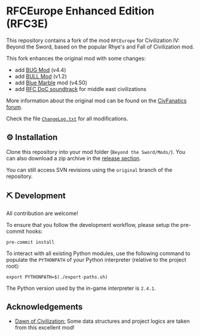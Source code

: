 # RFCEurope Enhanced Edition (RFC3E)

This repository contains a fork of the mod `RFCEurope` for Civilization IV: Beyond the Sword, based on the popular Rhye's and Fall of Civilization mod.

This fork enhances the original mod with some changes:

- add [BUG Mod](https://forums.civfanatics.com/forums/civ4-bts-unaltered-gameplay-bug-bat-and-bull.268/) (v4.4)
- add [BULL Mod](https://sourceforge.net/projects/civ4bull/) (v1.2)
- add [Blue Marble](https://www.civfanatics.net/bluemarble/content/index.php) mod (v4.50)
- add [RFC DoC soundtrack](https://github.com/dguenms/DoC-Soundtrack/) for middle east civilizations

More information about the original mod can be found on the [CivFanatics forum](https://forums.civfanatics.com/forums/rhyes-and-fall-europe.386/).

Check the file [`ChangeLog.txt`](https://github.com/VDuchauffour/RFCEurope/blob/main/ChangeLog.txt) for all modifications.

## ️⚙️ Installation

Clone this repository into your mod folder (`Beyond the Sword/Mods/`).
You can also download a zip archive in the [release section](https://github.com/VDuchauffour/RFCEurope/releases).

You can still access SVN revisions using the `original` branch of the repository.

## ⛏️ Development

All contribution are welcome!

To ensure that you follow the development workflow, please setup the pre-commit hooks:

```shell
pre-commit install
```

To interact with all existing Python modules, use the following command to populate the `PYTHONPATH` of your Python interpreter (relative to the project root):

```shell
export PYTHONPATH=$(./export-paths.sh)
```

The Python version used by the in-game interpreter is `2.4.1`.

## Acknowledgements

- [Dawn of Civilization:](https://github.com/dguenms/Dawn-of-Civilization) Some data structures and project logics are taken from this excellent mod!

